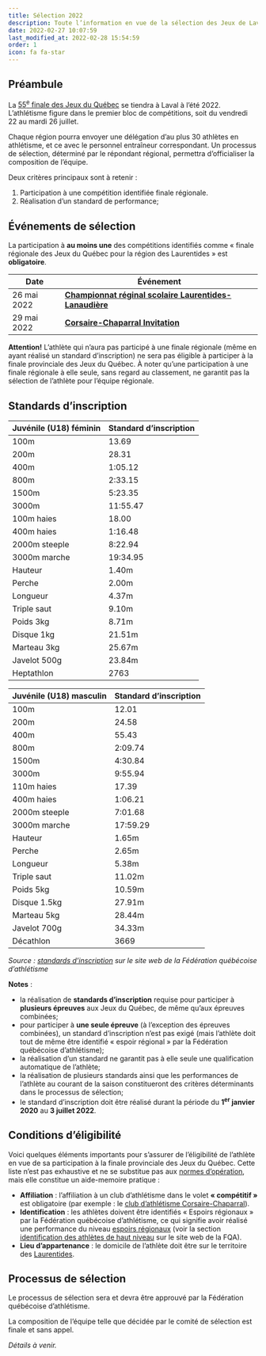```yaml
---
title: Sélection 2022
description: Toute l’information en vue de la sélection des Jeux de Laval 2022.
date: 2022-02-27 10:07:59
last_modified_at: 2022-02-28 15:54:59
order: 1
icon: fa fa-star
---
```


## Préambule

La [55<sup>e</sup> finale des Jeux du Québec](https://laval2022.jeuxduquebec.com/fr/index.html) se tiendra à Laval à l’été 2022. L’athlétisme figure dans le premier bloc de compétitions, soit du vendredi 22 au mardi 26 juillet.

<!--more-->

Chaque région pourra envoyer une délégation d’au plus 30 athlètes en athlétisme, et ce avec le personnel entraîneur correspondant. Un processus de sélection, déterminé par le répondant régional, permettra d’officialiser la composition de l’équipe.

Deux critères principaux sont à retenir :

1. Participation à une compétition identifiée finale régionale.
2. Réalisation d’un standard de performance;

## Événements de sélection

La participation à **au moins une** des compétitions identifiés comme «&nbsp;finale régionale des Jeux du Québec pour la région des Laurentides&nbsp;» est **obligatoire**.

| Date         | Événement |
|--------------| --------- |
| 26 mai 2022  | [**Championnat réginal scolaire Laurentides-Lanaudière**](https://ll.rseq.ca/athletisme/) |
|  29 mai 2022 | [**Corsaire-Chaparral Invitation**](https://corsaire-chaparral.org/competitions/corsaire-chaparral-invitation/) |

**Attention!** L’athlète qui n’aura pas participé à une finale régionale (même en ayant réalisé un standard d’inscription) ne sera pas éligible à participer à la finale provinciale des Jeux du Québec.
À noter qu’une participation à une finale régionale à elle seule, sans regard au classement, ne garantit pas la sélection de l’athlète pour l’équipe régionale.

## Standards d’inscription

| Juvénile (U18) féminin | Standard d’inscription |
|------------------------|------------------------|
 | 100m                   | 13.69                  |
 | 200m                   | 28.31                  |
 | 400m                   | 1:05.12                |
 | 800m                   | 2:33.15                |
 | 1500m                  | 5:23.35                |
 | 3000m                  | 11:55.47               |
 | 100m haies             | 18.00                  |
 | 400m haies             | 1:16.48                |
 | 2000m steeple          | 8:22.94                |
 | 3000m marche           | 19:34.95               |
 | Hauteur                | 1.40m                  |
 | Perche                 | 2.00m                  |
 | Longueur               | 4.37m                  |
 | Triple saut            | 9.10m                  |
 | Poids 3kg              | 8.71m                  |
 | Disque 1kg             | 21.51m                 |
 | Marteau 3kg            | 25.67m                 |
 | Javelot 500g           | 23.84m                 |
 | Heptathlon             | 2763                   |


| Juvénile (U18) masculin | Standard d’inscription |
|-------------------------|------------------------|
| 100m                    | 12.01                  |
| 200m                    | 24.58                  |
| 400m                    | 55.43                  |
| 800m                    | 2:09.74                |
| 1500m                   | 4:30.84                |
| 3000m                   | 9:55.94                |
| 110m haies              | 17.39                  |
| 400m haies              | 1:06.21                |
| 2000m steeple           | 7:01.68                |
| 3000m marche            | 17:59.29               |
 | Hauteur                 | 1.65m                  |
 | Perche                  | 2.65m                  |
 | Longueur                | 5.38m                  |
| Triple saut             | 11.02m                 |
| Poids 5kg               | 10.59m                 |
| Disque 1.5kg            | 27.91m                 |
| Marteau 5kg             | 28.44m                 |
| Javelot 700g            | 34.33m                 |
| Décathlon               |  3669                  |

_Source : [standards d’inscription](https://www.athletisme-quebec.ca/medias/standards-inscription-jq-2022-et-equivalences.pdf) sur le site web de la Fédération québécoise d’athlétisme_

**Notes** :

- la réalisation de **standards d’inscription** requise pour participer à **plusieurs épreuves** aux Jeux du Québec, de même qu’aux épreuves combinées;
- pour participer à **une seule épreuve** (à l’exception des épreuves combinées), un standard d’inscription n’est pas exigé (mais l’athlète doit tout de même être identifié «&nbsp;espoir régional&nbsp;» par la Fédération québécoise d’athlétisme);
- la réalisation d’un standard ne garantit pas à elle seule une qualification automatique de l’athlète;
- la réalisation de plusieurs standards ainsi que les performances de l’athlète au courant de la saison constitueront des critères déterminants dans le processus de sélection;
- le standard d’inscription doit être réalisé durant la période du **1<sup>er</sup> janvier 2020** au **3 juillet 2022**.

## Conditions d’éligibilité

Voici quelques éléments importants pour s’assurer de l’éligibilité de l’athlète en vue de sa participation à la finale provinciale des Jeux du Québec.
Cette liste n’est pas exhaustive et ne se substitue pas aux [normes d’opération](http://www.jeuxduquebec.com/Normes_doperation-fr-29.php), mais elle constitue un aide-memoire pratique :

- **Affiliation** : l’affiliation à un club d’athlétisme dans le volet **«&nbsp;compétitif&nbsp;»** est obligatoire (par exemple : le [club d’athlétisme Corsaire-Chaparral](https://corsaire-chaparral.org)).
- **Identification** : les athlètes doivent être identifiés «&nbsp;Espoirs régionaux&nbsp;» par la Fédération québécoise d’athlétisme, ce qui signifie avoir réalisé une performance du niveau [espoirs régionaux](https://athletisme-quebec.ca/medias/normes-2021-niveau-espoirs-regionaux.pdf) (voir la section [identification des athlètes de haut niveau](https://athletisme-quebec.ca/programme-excellence-fqa) sur le site web de la FQA).
- **Lieu d’appartenance** : le domicile de l’athlète doit être sur le territoire des [Laurentides](http://www.jeuxduquebec.com/Region-34-Laurentides-fr-11.php).

## Processus de sélection

Le processus de sélection sera et devra être approuvé par la Fédération québécoise d’athlétisme.

La composition de l’équipe telle que décidée par le comité de sélection est finale et sans appel.

_Détails à venir._
